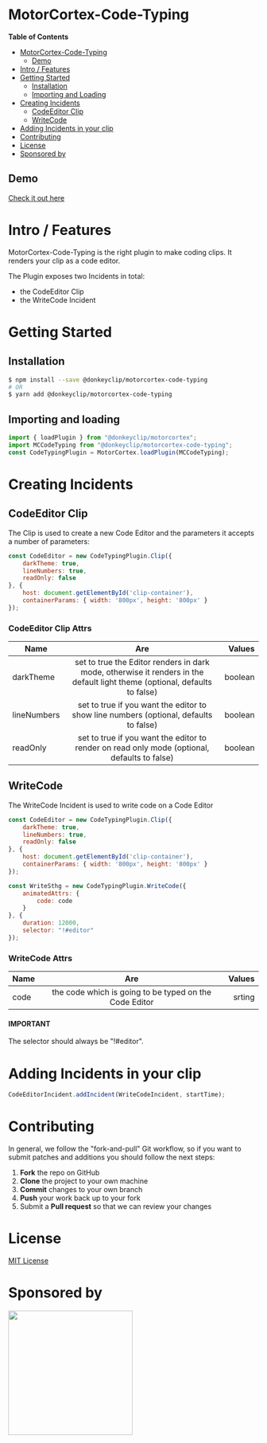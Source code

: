 # MotorCortex-Code-Typing

**Table of Contents**

- [MotorCortex-Code-Typing](#motorcortex-code-typing)
  - [Demo](#demo)
- [Intro / Features](#intro--features)
- [Getting Started](#getting-started)
  - [Installation](#installation)
  - [Importing and Loading](#importing-and-loading)
- [Creating Incidents](#creating-incidents)
  - [CodeEditor Clip](#codeeditor-clip)
  - [WriteCode](#writecode)
- [Adding Incidents in your clip](#adding-incidents-in-your-clip)
- [Contributing](#contributing)
- [License](#license)
- [Sponsored by](#sponsored-by)

## Demo

[Check it out here](https://donkeyclip.github.io/motorcortex-code-typing/demo/)

# Intro / Features
MotorCortex-Code-Typing is the right plugin to make coding clips. It renders your clip as a code editor.

The Plugin exposes two Incidents in total:
* the CodeEditor Clip
* the WriteCode Incident

# Getting Started

## Installation

```bash
$ npm install --save @donkeyclip/motorcortex-code-typing
# OR
$ yarn add @donkeyclip/motorcortex-code-typing
```

## Importing and loading

```javascript
import { loadPlugin } from "@donkeyclip/motorcortex";
import MCCodeTyping from "@donkeyclip/motorcortex-code-typing";
const CodeTypingPlugin = MotorCortex.loadPlugin(MCCodeTyping);
```

# Creating Incidents

## CodeEditor Clip
The Clip is used to create a new Code Editor and the parameters it accepts a number of parameters:
```javascript
const CodeEditor = new CodeTypingPlugin.Clip({
    darkTheme: true,
    lineNumbers: true,
    readOnly: false
}, {
    host: document.getElementById('clip-container'),
    containerParams: { width: '800px', height: '800px' }
});
```
### CodeEditor Clip Attrs

| Name        |                                             Are                                              | Values  |
| ---------   | :------------------------------------------------------------------------------------------: | ------: |
| darkTheme   | set to true the Editor renders in dark mode, otherwise it renders in the default light theme (optional, defaults to false)| boolean |
| lineNumbers |                   set to true if you want the editor to show line numbers (optional, defaults to false)                   | boolean |
| readOnly    |               set to true if you want the editor to render on read only mode (optional, defaults to false)                | boolean |

## WriteCode
The WriteCode Incident is used to write code on a Code Editor
```javascript
const CodeEditor = new CodeTypingPlugin.Clip({
    darkTheme: true,
    lineNumbers: true,
    readOnly: false
}, {
    host: document.getElementById('clip-container'),
    containerParams: { width: '800px', height: '800px' }
});

const WriteSthg = new CodeTypingPlugin.WriteCode({
    animatedAttrs: {
        code: code
    }
}, {
    duration: 12000,
    selector: "!#editor"
});
```

### WriteCode Attrs
| Name   |                              Are                          | Values  |
| -------| :-------------------------------------------------------: | ------: |
| code   |   the code which is going to be typed on the Code Editor  | srting |

#### IMPORTANT

The selector should always be "!#editor". 

# Adding Incidents in your clip

```javascript
CodeEditorIncident.addIncident(WriteCodeIncident, startTime);
```

# Contributing 

In general, we follow the "fork-and-pull" Git workflow, so if you want to submit patches and additions you should follow the next steps:
1.	**Fork** the repo on GitHub
2.	**Clone** the project to your own machine
3.	**Commit** changes to your own branch
4.	**Push** your work back up to your fork
5.	Submit a **Pull request** so that we can review your changes

# License

[MIT License](https://opensource.org/licenses/MIT)

# Sponsored by
[<img src="https://presskit.donkeyclip.com/logos/donkey%20clip%20logo.svg" width=250></img>](https://donkeyclip.com)

